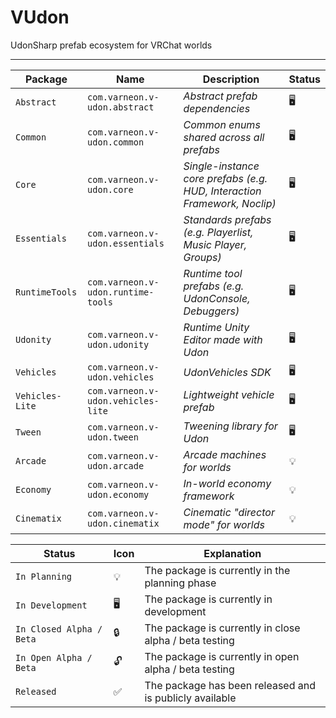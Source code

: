 # VUdon
UdonSharp prefab ecosystem for VRChat worlds

---

| **Package** | **Name** | **Description** | **Status** |
| - | - | - | - |
| `Abstract` | `com.varneon.v-udon.abstract` | *Abstract prefab dependencies* | :desktop_computer: |
| `Common` | `com.varneon.v-udon.common` | *Common enums shared across all prefabs* | :desktop_computer: |
| `Core` | `com.varneon.v-udon.core` | *Single-instance core prefabs (e.g. HUD, Interaction Framework, Noclip)* | :desktop_computer: |
| `Essentials` | `com.varneon.v-udon.essentials` | *Standards prefabs (e.g. Playerlist, Music Player, Groups)* | :desktop_computer: |
| `RuntimeTools` | `com.varneon.v-udon.runtime-tools` | *Runtime tool prefabs (e.g. UdonConsole, Debuggers)* | :desktop_computer: |
| `Udonity` | `com.varneon.v-udon.udonity` | *Runtime Unity Editor made with Udon* | :desktop_computer: |
| `Vehicles` | `com.varneon.v-udon.vehicles` | *UdonVehicles SDK* | :desktop_computer: |
| `Vehicles-Lite` | `com.varneon.v-udon.vehicles-lite` | *Lightweight vehicle prefab* | :desktop_computer: |
| `Tween` | `com.varneon.v-udon.tween` | *Tweening library for Udon* | :desktop_computer: |
| `Arcade` | `com.varneon.v-udon.arcade` | *Arcade machines for worlds* | :bulb: |
| `Economy` | `com.varneon.v-udon.economy` | *In-world economy framework* | :bulb: |
| `Cinematix` | `com.varneon.v-udon.cinematix` | *Cinematic "director mode" for worlds* | :bulb: |

| **Status** | **Icon** | **Explanation** |
| - | - | - |
| `In Planning` | :bulb: | The package is currently in the planning phase |
| `In Development` | :desktop_computer: | The package is currently in development |
| `In Closed Alpha / Beta` | :lock: | The package is currently in close alpha / beta testing |
| `In Open Alpha / Beta` | :unlock: | The package is currently in open alpha / beta testing |
| `Released` | :white_check_mark: | The package has been released and is publicly available |
